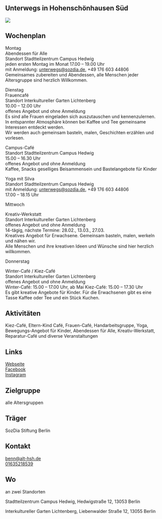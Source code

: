 ## Unterwegs in Hohenschönhausen Süd
<img id="topmedia" src="/Begegnungen/Images/UnterwegsHSHsüd/Unterwegs_logo.jpg" />

## Wochenplan
Montag<br>
Abendessen für Alle<br>
Standort Stadtteilzentrum Campus Hedwig<br>
jeden ersten Montag im Monat 17.00 – 19.00 Uhr<br>
mit Anmeldung: unterwegs@sozdia.de, +49 176 603 44806<br>
Gemeinsames zubereiten und Abendessen, alle Menschen jeder Altersgruppe sind herzlich Willkommen.<br>


Dienstag<br>
Frauencafé<br>
Standort Interkultureller Garten Lichtenberg<br>
10.00 – 12.00 Uhr<br>
offenes Angebot und ohne Anmeldung<br>
Es sind alle Frauen eingeladen sich auszutauschen und kennenzulernen.<br>
In entspannter Atmosphäre können bei Kaffee und Tee gemeinsame Interessen entdeckt werden.<br>
Wir werden auch gemeinsam basteln, malen, Geschichten erzählen und vorlesen.<br>

Campus-Café<br>
Standort Stadtteilzentrum Campus Hedwig<br>
15.00 – 16.30 Uhr<br>
offenes Angebot und ohne Anmeldung<br>
Kaffee, Snacks geselliges Beisammensein und Bastelangebote für Kinder<br>

Yoga mit Silva<br>
Standort Stadtteilzentrum Campus Hedwig<br>
mit Anmeldung: unterwegs@sozdia.de, +49 176 603 44806<br>
17.00 – 18.15 Uhr<br>


Mittwoch<br>

Kreativ-Werkstatt<br>
Standort Interkultureller Garten Lichtenberg<br>
offenes Angebot und ohne Anmeldung<br>
14-tägig, nächste Termine: 28.02., 13.03., 27.03.<br>
Kreatives Angebot für Erwachsene. Gemeinsam basteln, malen, werkeln und nähen wir.<br>
Alle Menschen und ihre kreativen Ideen und Wünsche sind hier herzlich willkommen.<br>


Donnerstag<br>

Winter-Café / Kiez-Café<br>
Standort Interkultureller Garten Lichtenberg<br>
offenes Angebot und ohne Anmeldung<br>
Winter-Café: 15.00 – 17.00 Uhr, ab Mai Kiez-Café: 15.00 – 17.30 Uhr<br>
Es gibt kreative Angebote für Kinder. Für die Erwachsenen gibt es eine Tasse Kaffee oder Tee und ein Stück Kuchen.<br>


## Aktivitäten
Kiez-Café, Eltern-Kind Café, Frauen-Café, Handarbeitsgruppe, Yoga, Bewegungs-Angebot für Kinder, Abendessen für Alle, Kreativ-Werkstatt, Reparatur-Café und diverse Veranstaltungen

## Links
<a class="external_link" href="http://www.benn-alt-hsh.de">Webseite</a><br>
<a class="external_link" href="https://www.facebook.com/p/Benn-Alt-Hsh-100091520454548/?locale=de_DE/">Facebook</a><br>
<a class="external_link" href="https://www.instagram.com/benn_althohenschoenhausen/">Instagram</a>

## Zielgruppe
alle Altersgruppen

## Träger
SozDia Stiftung Berlin

## Kontakt
[benn@alt-hsh.de](mailto:benn@alt-hsh.de)<br>
<a href="tel:+49 163 521 85 39">01635218539</a><br>


## Wo
an zwei Standorten

Stadtteilzentrum Campus Hedwig, Hedwigstraße 12, 13053 Berlin
<div id="gmap"></div>
<script>window.onload = showMap('Hedwigstraße 12, 13053, Berlin', 0, 'gmap_mini')</script>

Interkultureller Garten Lichtenberg, Liebenwalder Straße 12, 13055 Berlin
<div id="gmap"></div>
<script>window.onload = showMap('Liebenwalder Straße 12, 13055, Berlin', 0, 'gmap_mini')</script>

